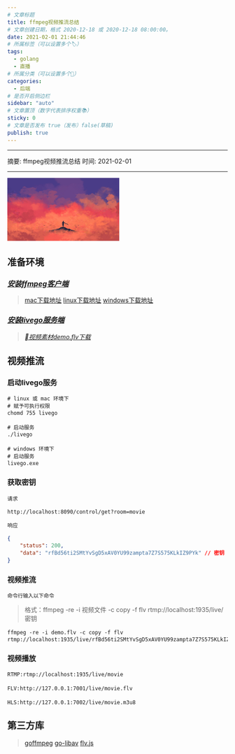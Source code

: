 ```yaml
---
# 文章标题
title: ffmpeg视频推流总结
# 文章创建日期，格式 2020-12-18 或 2020-12-18 08:00:00。
date: 2021-02-01 21:44:46
# 所属标签（可以设置多个🏷）
tags:
  - golang
  - 直播
# 所属分类（可以设置多个💖）
categories:
  - 后端
# 是否开启侧边栏
sidebar: "auto"
# 文章置顶（数字代表排序权重📚）
sticky: 0
# 文章是否发布 true（发布）false(草稿)
publish: true
---
```


---

摘要: ffmpeg视频推流总结
时间: 2021-02-01

---

<img src="/img/7.jpg" width="256px" height="144px">

<!-- more -->

## 准备环境

### _[安装ffmpeg客户端](https://www.ffmpeg.org/download.html)_

> [mac下载地址](https://evermeet.cx/ffmpeg/)
> [linux下载地址](https://johnvansickle.com/ffmpeg/)
> [windows下载地址](https://www.gyan.dev/ffmpeg/builds/)

### _[安装livego服务端](https://github.com/gwuhaolin/livego)_
> _[视频素材demo.flv下载](https://s3plus.meituan.net/v1/mss_7e425c4d9dcb4bb4918bbfa2779e6de1/mpack/default/demo.flv)_

## 视频推流

### 启动livego服务
```shell
# linux 或 mac 环境下
# 赋予可执行权限
chomd 755 livego

# 启动服务
./livego

# windows 环境下
# 启动服务
livego.exe 
```

### 获取密钥
`请求`
```http
http://localhost:8090/control/get?room=movie
```
`响应`
```json
{
    "status": 200,
    "data": "rfBd56ti2SMtYvSgD5xAV0YU99zampta7Z7S575KLkIZ9PYk" // 密钥
}
```
### 视频推流
`命令行输入以下命令`
> 格式：ffmpeg -re -i 视频文件 -c copy -f flv rtmp://localhost:1935/live/密钥

```shell
ffmpeg -re -i demo.flv -c copy -f flv rtmp://localhost:1935/live/rfBd56ti2SMtYvSgD5xAV0YU99zampta7Z7S575KLkIZ9PYk
```

### 视频播放
```
RTMP:rtmp://localhost:1935/live/movie

FLV:http://127.0.0.1:7001/live/movie.flv

HLS:http://127.0.0.1:7002/live/movie.m3u8
```
## 第三方库
> [goffmpeg](https://github.com/xfrr/goffmpeg)
> [go-libav](https://github.com/imkira/go-libav)
> [flv.js](https://github.com/bilibili/flv.js)